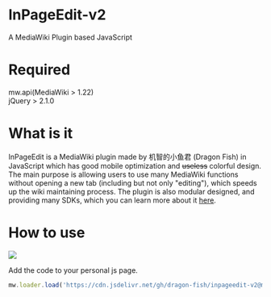 # InPageEdit-v2
A MediaWiki Plugin based JavaScript

# Required
mw.api(MediaWiki > 1.22)<br/>
jQuery > 2.1.0

# What is it
InPageEdit is a MediaWiki plugin made by 机智的小鱼君 (Dragon Fish) in JavaScript which has good mobile optimization and ~~useless~~ colorful design. The main purpose is allowing users to use many MediaWiki functions without opening a new tab (including but not only "editing"), which speeds up the wiki maintaining process. The plugin is also modular designed, and providing many SDKs, which you can learn more about it [here](https://github.com/Dragon-Fish/InPageEdit-v2/wiki).

# How to use
[![](https://data.jsdelivr.com/v1/package/gh/dragon-fish/inpageedit-v2/badge)](https://www.jsdelivr.com/package/gh/dragon-fish/inpageedit-v2)

Add the code to your personal js page.
```javascript
mw.loader.load('https://cdn.jsdelivr.net/gh/dragon-fish/inpageedit-v2@master/script.js');
```

